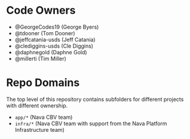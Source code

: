 # Code Owners
* @GeorgeCodes19 (George Byers)
* @tdooner (Tom Dooner)
* @jeffcatania-usds (Jeff Catania)
* @clediggins-usds (Cle Diggins)
* @daphnegold  (Daphne Gold)
* @millerti (Tim Miller)

# Repo Domains
The top level of this repository contains subfolders for different projects with different ownership.
* `app/*` (Nava CBV team)
* `infra/*` (Nava CBV team with support from the Nava Platform Infrastructure team) 

